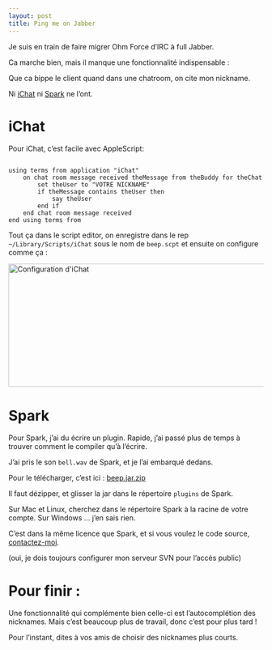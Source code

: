 ```yaml
---
layout: post
title: Ping me on Jabber
---
```

<p>Je suis en train de faire migrer Ohm Force d&#8217;IRC à full Jabber.</p>

<p>Ca marche bien, mais il manque une fonctionnalité indispensable :</p>

<p>Que ca bippe le client quand dans une chatroom, on cite mon nickname.</p>

<p>Ni <a href="http://www.apple.com/fr/macosx/features/ichat.html">iChat</a> ni <a href="http://www.jivesoftware.com/products/spark/">Spark</a> ne l&#8217;ont.</p>

<h1>iChat</h1>

<p>Pour iChat, c&#8217;est facile avec AppleScript:</p>

<pre><code class="applescript">
using terms from application "iChat"
    on chat room message received theMessage from theBuddy for theChat
        set theUser to "VOTRE NICKNAME"
        if theMessage contains theUser then
            say theUser
        end if
    end chat room message received
end using terms from
</code></pre>

<p>Tout ça dans le script editor, on enregistre dans le rep <code>~/Library/Scripts/iChat</code> sous le nom de <code>beep.scpt</code> et ensuite on configure comme ça  :</p>

<p><img src="/assets/2008/3/4/Image_2.png" alt="Configuration d'iChat" border="0" width="519" height="243" /></p>

<h1>Spark</h1>

<p>Pour Spark, j&#8217;ai du écrire un plugin. Rapide, j&#8217;ai passé plus de temps à trouver comment le compiler qu&#8217;à l&#8217;écrire.</p>

<p>J&#8217;ai pris le son <code>bell.wav</code> de Spark, et je l&#8217;ai embarqué dedans.</p>

<p>Pour le télécharger, c&#8217;est ici :
<a href="/assets/2008/3/4/beep.jar.zip" title="beep.jar.zip">beep.jar.zip</a></p>

<p>Il faut dézipper, et glisser la jar dans le répertoire <code>plugins</code> de Spark.</p>

<p>Sur Mac et Linux, cherchez dans le répertoire Spark à la racine de votre compte. Sur Windows &#8230; j&#8217;en sais rien.</p>

<p>C&#8217;est dans la même licence que Spark, et si vous voulez le code source, <a href="cstar@cestari.info">contactez-moi</a>.</p>

<p>(oui, je dois toujours configurer mon serveur SVN pour l&#8217;accès public)</p>

<h1>Pour finir :</h1>

<p>Une fonctionnalité qui complémente bien celle-ci est l&#8217;autocomplétion des nicknames. Mais c&#8217;est beaucoup plus de travail, donc c&#8217;est pour plus tard ! </p>

<p>Pour l&#8217;instant, dites à vos amis de choisir des nicknames plus courts.</p>      
